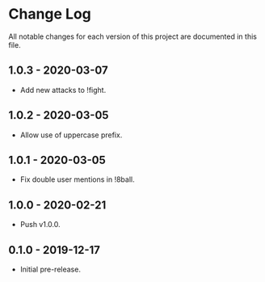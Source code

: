 # Change Log

All notable changes for each version of this project are documented in this file.

## 1.0.3 - 2020-03-07

- Add new attacks to !fight.

## 1.0.2 - 2020-03-05

- Allow use of uppercase prefix.

## 1.0.1 - 2020-03-05

- Fix double user mentions in !8ball.

## 1.0.0 - 2020-02-21

- Push v1.0.0.

## 0.1.0 - 2019-12-17

- Initial pre-release.
